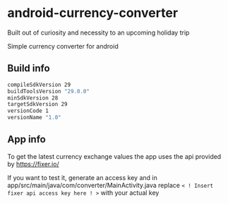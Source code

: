# android-currency-converter

Built out of curiosity and necessity to an upcoming holiday trip

Simple currency converter for android

## Build info

```sh
compileSdkVersion 29
buildToolsVersion "29.0.0"
minSdkVersion 28
targetSdkVersion 29
versionCode 1
versionName "1.0"
```

## App info

To get the latest currency exchange values the app uses the api provided by https://fixer.io/

If you want to test it, generate an access key and in app/src/main/java/com/converter/MainActivity.java replace `< ! Insert fixer api access key here ! >` with your actual key
